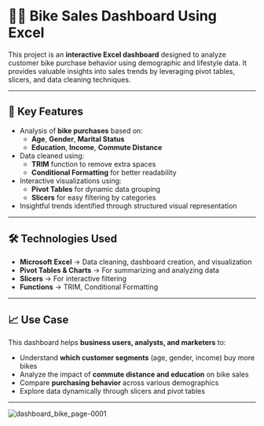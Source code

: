 # 🚴‍♂️ Bike Sales Dashboard Using Excel

This project is an **interactive Excel dashboard** designed to analyze customer bike purchase behavior using demographic and lifestyle data. It provides valuable insights into sales trends by leveraging pivot tables, slicers, and data cleaning techniques.

---

## 🔹 Key Features  
- Analysis of **bike purchases** based on:  
  - **Age**, **Gender**, **Marital Status**  
  - **Education**, **Income**, **Commute Distance**  
- Data cleaned using:  
  - **TRIM** function to remove extra spaces  
  - **Conditional Formatting** for better readability  
- Interactive visualizations using:  
  - **Pivot Tables** for dynamic data grouping  
  - **Slicers** for easy filtering by categories  
- Insightful trends identified through structured visual representation

---

## 🛠️ Technologies Used  
- **Microsoft Excel** → Data cleaning, dashboard creation, and visualization  
- **Pivot Tables & Charts** → For summarizing and analyzing data  
- **Slicers** → For interactive filtering  
- **Functions** → TRIM, Conditional Formatting

---

## 📈 Use Case  
This dashboard helps **business users, analysts, and marketers** to:  
- Understand **which customer segments** (age, gender, income) buy more bikes  
- Analyze the impact of **commute distance and education** on bike sales  
- Compare **purchasing behavior** across various demographics  
- Explore data dynamically through slicers and pivot tables

---
![dashboard_bike_page-0001](https://github.com/user-attachments/assets/f1e77090-04ae-48eb-a8d5-1c9bfd886dcb)

